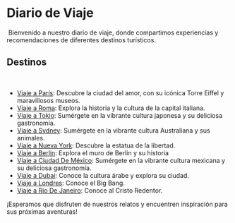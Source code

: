 # Diario de Viaje
​
Bienvenido a nuestro diario de viaje, donde compartimos experiencias y recomendaciones de diferentes destinos turísticos.
​
## Destinos
​
- [Viaje a París](entradas/Paris.md): Descubre la ciudad del amor, con su icónica Torre Eiffel y maravillosos museos.
- [Viaje a Roma](entradas/Roma.md): Explora la historia y la cultura de la capital italiana.
- [Viaje a Tokio](entradas/Tokyo.md): Sumérgete en la vibrante cultura japonesa y su deliciosa gastronomía.
- [Viaje a Sydney](entradas/Sydney.md): Sumérgete en la vibrante cultura Australiana y sus animales.
- [Viaje a Nueva York](entradas/NuevaYork.md): Descubre la estatua de la libertad.
- [Viaje a Berlin](entradas/Berlim.md): Explora el muro de Berlin y su historia
- [Viaje a Ciudad De México](entradas/CiudadDeMexico.md): Sumérgete en la vibrante cultura mexicana y su deliciosa gastronomía.
- [Viaje a Dubai](entradas/Dubai.md): Conoce la cultura árabe y explora su ciudad.
- [Viaje a Londres](entradas/Londres.md): Conoce el Big Bang.
- [Viaje a Rio De Janeiro](entradas/Rio.md): Conoce al Cristo Redentor.
  
¡Esperamos que disfruten de nuestros relatos y encuentren inspiración para sus próximas aventuras!
